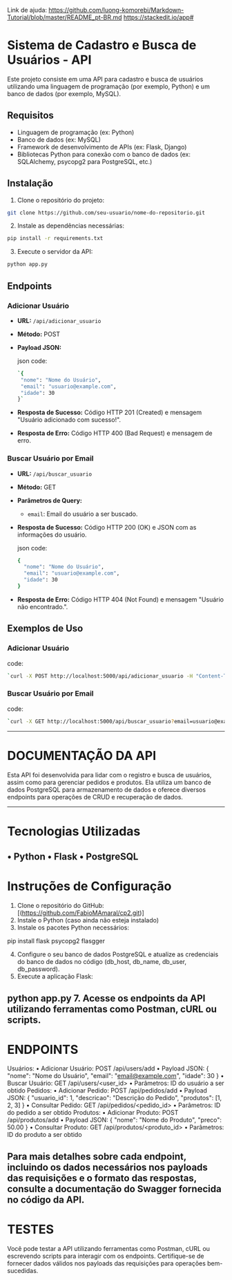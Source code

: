Link de ajuda:
https://github.com/luong-komorebi/Markdown-Tutorial/blob/master/README_pt-BR.md
https://stackedit.io/app#

# Sistema de Cadastro e Busca de Usuários - API

Este projeto consiste em uma API para cadastro e busca de usuários utilizando uma linguagem de programação (por exemplo, Python) e um banco de dados (por exemplo, MySQL).

## Requisitos

- Linguagem de programação (ex: Python)
- Banco de dados (ex: MySQL)
- Framework de desenvolvimento de APIs (ex: Flask, Django)
- Bibliotecas Python para conexão com o banco de dados (ex: SQLAlchemy, psycopg2 para PostgreSQL, etc.)

## Instalação

1. Clone o repositório do projeto:

```bash
git clone https://github.com/seu-usuario/nome-do-repositorio.git
```

2. Instale as dependências necessárias:
```bash
pip install -r requirements.txt
```
3. Execute o servidor da API:
```bash
python app.py
```

## Endpoints
### Adicionar Usuário

-   **URL:** `/api/adicionar_usuario`
-   **Método:** POST
-   **Payload JSON:**
   
    json code:
     ```bash
    `{
      "nome": "Nome do Usuário",
      "email": "usuario@example.com",
      "idade": 30
    }` 
    ```
-   **Resposta de Sucesso:** Código HTTP 201 (Created) e mensagem "Usuário adicionado com sucesso!".
-   **Resposta de Erro:** Código HTTP 400 (Bad Request) e mensagem de erro.

### Buscar Usuário por Email

-   **URL:** `/api/buscar_usuario`
-   **Método:** GET
-   **Parâmetros de Query:**
    -   `email`: Email do usuário a ser buscado.
-   **Resposta de Sucesso:** Código HTTP 200 (OK) e JSON com as informações do usuário.
    
    json code:
    ```bash
    {
      "nome": "Nome do Usuário",
      "email": "usuario@example.com",
      "idade": 30
    } 
    ```
-   **Resposta de Erro:** Código HTTP 404 (Not Found) e mensagem "Usuário não encontrado.".
## Exemplos de Uso

### Adicionar Usuário

code:
```bash
`curl -X POST http://localhost:5000/api/adicionar_usuario -H "Content-Type: application/json" -d '{"nome": "Novo Usuário", "email": "novo@example.com", "idade": 25}'` 
 ```
### Buscar Usuário por Email

code:
```bash
`curl -X GET http://localhost:5000/api/buscar_usuario?email=usuario@example.com`
 ```



------------------------------------------------------------------
# DOCUMENTAÇÃO DA API

Esta API foi desenvolvida para lidar com o registro e busca de usuários, assim como para gerenciar pedidos e produtos. Ela utiliza um banco de dados PostgreSQL para armazenamento de dados e oferece diversos endpoints para operações de CRUD e recuperação de dados.

------------------------------------------------------------------
# Tecnologias Utilizadas
•	Python
•	Flask
•	PostgreSQL
------------------------------------------------------------------

# Instruções de Configuração
1.	Clone o repositório do GitHub: [(https://github.com/FabioMAmaral/cp2.git)]
2.	Instale o Python (caso ainda não esteja instalado)
3.	Instale os pacotes Python necessários:

pip install flask psycopg2 flasgger 

4.	Configure o seu banco de dados PostgreSQL e atualize as credenciais do banco de dados no código (db_host, db_name, db_user, db_password).
5.	Execute a aplicação Flask:
   
python app.py 
7.	Acesse os endpoints da API utilizando ferramentas como Postman, cURL ou scripts.
   ------------------------------------------------------------------

# ENDPOINTS
Usuários:
  •	Adicionar Usuário: POST /api/users/add
  •	Payload JSON: { "nome": "Nome do Usuário", "email": "email@example.com", "idade": 30 }
  •	Buscar Usuário: GET /api/users/<user_id>
  •	Parâmetros: ID do usuário a ser obtido
Pedidos:
  •	Adicionar Pedido: POST /api/pedidos/add
  •	Payload JSON: { "usuario_id": 1, "descricao": "Descrição do Pedido", "produtos": [1, 2, 3] }
  •	Consultar Pedido: GET /api/pedidos/<pedido_id>
  •	Parâmetros: ID do pedido a ser obtido
Produtos:
  •	Adicionar Produto: POST /api/produtos/add
  •	Payload JSON: { "nome": "Nome do Produto", "preco": 50.00 }
  •	Consultar Produto: GET /api/produtos/<produto_id>
  •	Parâmetros: ID do produto a ser obtido
  
Para mais detalhes sobre cada endpoint, incluindo os dados necessários nos payloads das requisições e o formato das respostas, consulte a documentação do Swagger fornecida no código da API.
------------------------------------------------------------------

# TESTES
Você pode testar a API utilizando ferramentas como Postman, cURL ou escrevendo scripts para interagir com os endpoints. Certifique-se de fornecer dados válidos nos payloads das requisições para operações bem-sucedidas.
